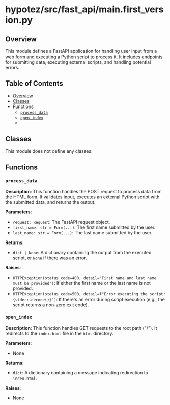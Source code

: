 # hypotez/src/fast_api/main.first_version.py

## Overview

This module defines a FastAPI application for handling user input from a web form and executing a Python script to process it. It includes endpoints for submitting data, executing external scripts, and handling potential errors.


## Table of Contents

- [Overview](#overview)
- [Classes](#classes)
- [Functions](#functions)
    - [`process_data`](#process_data)
    - [`open_index`](#open_index)
    -  


## Classes

This module does not define any classes.


## Functions

### `process_data`

**Description**: This function handles the POST request to process data from the HTML form. It validates input, executes an external Python script with the submitted data, and returns the output.

**Parameters**:
- `request: Request`: The FastAPI request object.
- `first_name: str = Form(...)`: The first name submitted by the user.
- `last_name: str = Form(...)`: The last name submitted by the user.

**Returns**:
- `dict | None`: A dictionary containing the output from the executed script, or `None` if there was an error.

**Raises**:
- `HTTPException(status_code=400, detail="First name and last name must be provided")`: If either the first name or the last name is not provided.
- `HTTPException(status_code=500, detail=f"Error executing the script: {stderr.decode()}")`: If there's an error during script execution (e.g., the script returns a non-zero exit code).


### `open_index`

**Description**: This function handles GET requests to the root path ("/"). It redirects to the `index.html` file in the `html` directory.

**Parameters**:
- None

**Returns**:
- `dict`: A dictionary containing a message indicating redirection to `index.html`.

**Raises**:
- None